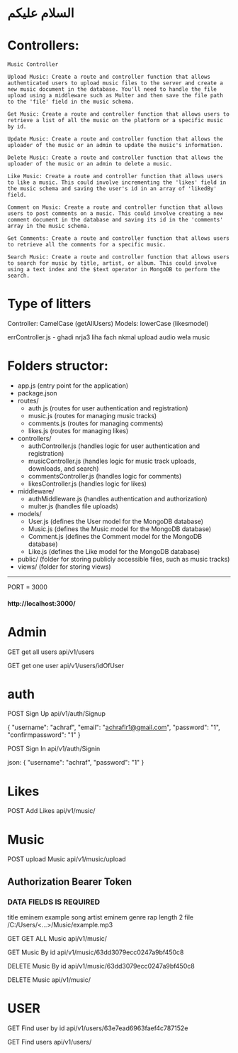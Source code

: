 
# السلام عليكم  

# Controllers:

    Music Controller

    Upload Music: Create a route and controller function that allows authenticated users to upload music files to the server and create a new music document in the database. You'll need to handle the file upload using a middleware such as Multer and then save the file path to the 'file' field in the music schema.

    Get Music: Create a route and controller function that allows users to retrieve a list of all the music on the platform or a specific music by id.

    Update Music: Create a route and controller function that allows the uploader of the music or an admin to update the music's information.

    Delete Music: Create a route and controller function that allows the uploader of the music or an admin to delete a music.

    Like Music: Create a route and controller function that allows users to like a music. This could involve incrementing the 'likes' field in the music schema and saving the user's id in an array of 'likedBy' field.

    Comment on Music: Create a route and controller function that allows users to post comments on a music. This could involve creating a new comment document in the database and saving its id in the 'comments' array in the music schema.

    Get Comments: Create a route and controller function that allows users to retrieve all the comments for a specific music.

    Search Music: Create a route and controller function that allows users to search for music by title, artist, or album. This could involve using a text index and the $text operator in MongoDB to perform the search.

# Type of litters  
  Controller:
  CamelCase (getAllUsers)
  Models:
  lowerCase (likesmodel)

errController.js - ghadi nrja3 liha fach nkmal upload audio wela music

# Folders structor:
- app.js (entry point for the application)
- package.json
- routes/
  - auth.js (routes for user authentication and registration)
  - music.js (routes for managing music tracks)
  - comments.js (routes for managing comments)
  - likes.js (routes for managing likes)
- controllers/
  - authController.js (handles logic for user authentication and registration)
  - musicController.js (handles logic for music track uploads, downloads, and search)
  - commentsController.js (handles logic for comments)
  - likesController.js (handles logic for likes)
- middleware/
  - authMiddleware.js (handles authentication and authorization)
  - multer.js (handles file uploads)
- models/
  - User.js (defines the User model for the MongoDB database)
  - Music.js (defines the Music model for the MongoDB database)
  - Comment.js (defines the Comment model for the MongoDB database)
  - Like.js (defines the Like model for the MongoDB database)
- public/ (folder for storing publicly accessible files, such as music tracks)
- views/ (folder for storing views)


********************************************************************************

PORT = 3000
#### http://localhost:3000/

# Admin
GET get all users
api/v1/users

GET
get one user
api/v1/users/idOfUser



# auth
POST Sign Up
api/v1/auth/Signup

{
    "username": "achraf",
    "email": "achraflr1@gmail.com",
    "password": "1",
    "confirmpassword": "1"
}


POST Sign In
api/v1/auth/Signin

json: 
{
    "username": "achraf",
    "password": "1"
}


# Likes
POST
Add Likes
api/v1/music/


# Music
POST upload Music
api/v1/music/upload

## Authorization Bearer Token
### DATA FIELDS IS REQUIRED
title       eminem example song
artist      eminem
genre       rap
length      2
file        /C:/Users/<...>/Music/example.mp3

GET GET ALL Music
api/v1/music/

GET Music By id
api/v1/music/63dd3079ecc0247a9bf450c8

DELETE Music By id
api/v1/music/63dd3079ecc0247a9bf450c8

DELETE Music
api/v1/music/


# USER

GET
Find user by id
api/v1/users/63e7ead6963faef4c787152e

GET
Find users
api/v1/users/